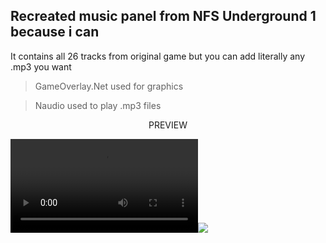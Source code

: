 ## Recreated music panel from NFS Underground 1 because i can

It contains all 26 tracks from original game but you can add literally any .mp3 you want

>GameOverlay.Net used for graphics

>Naudio used to play .mp3 files

<div align="center">PREVIEW</div>

![](video/prev.mp4)![](preview)
